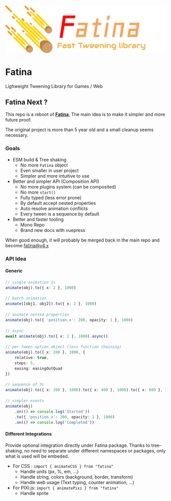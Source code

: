 ![Logo](logo.png)

# Fatina

Lighweight Tweening Library for Games / Web

## Fatina Next ?

This repo is a reboot of [**Fatina**](https://github.com/kefniark/Fatina), The main idea is to make it simpler and more future proof.

The original project is more than 5 year old and a small cleanup seems necessary.

### Goals

-   ESM build & Tree shaking
    -   No more `Fatina` object
    -   Even smaller in user project
    -   Simpler and more intuitive to use
-   Better and simpler API (Composition API)
    -   No more plugins system (can be composited)
    -   No more `start()`
    -   Fully typed (less error prone)
    -   By default accept nested properties
    -   Auto resolve animation conflicts
    -   Every tween is a sequence by default
-   Better and faster tooling
    -   Mono Repo
    -   Brand new docs with vuepress

When good enough, it will probably be merged back in the main repo and become fatina@v4.x

### API Idea

#### Generic

```ts
// single animation 1s
animate(obj).to({ x: 2 }, 1000)

// batch animation
animate([obj1, obj2]).to({ x: 2 }, 1000)

// animate nested properties
animate(obj).to({ 'position.x': 200, opacity: 1 }, 1000)

// async
await animate(obj).to({ x: 2 }, 1000).async()

// per tween option object (less function chaining)
animate(obj).to({ x: 200 }, 1000, {
    relative: true,
    steps: 5,
    easing: easingOutQuad
})

// sequence of 3s
animate(obj).to({ x: 200 }, 1000).to({ x: 400 }, 1000).to({ x: 600 }, 1000)

// simpler events
animate(obj)
    .on(() => console.log('Started'))
    .to({ 'position.x': 200, opacity: 1 }, 1000)
    .on(() => console.log('Completed'))
```

#### Different Integrations

Provide optional integration directly under Fatina package.
Thanks to tree-shaking, no need to separate under different namespaces or packages, only what is used will be embeded.

-   For CSS : `import { animateCSS } from "fatina"`
    -   Handle units (px, %, em, ...)
    -   Handle string, colors (background, border, transform)
    -   Handle web usage (Text typing, counter animation, ...)
-   For PIXI.js: `import { animatePixi } from "fatina"`
    -   Handle sprite
